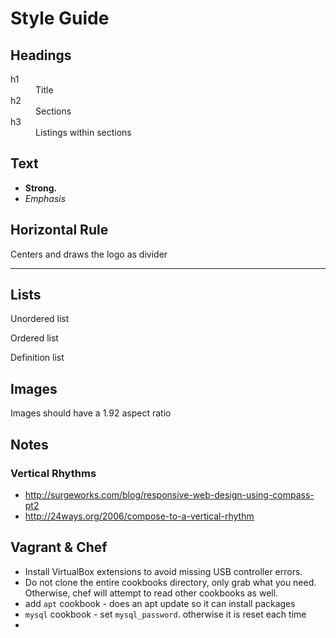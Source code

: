 <h1>Style Guide</h1>

<h2>Headings</h2>
<dl>
  <dt>h1</dt><dd>Title</dd>
  <dt>h2</dt><dd>Sections</dd>
  <dt>h3</dt><dd>Listings within sections</dd>
</dl>

<h2>Text</h2>
<ul>
  <li><strong>Strong.</strong></li>
  <li><i>Emphasis</i></li>
</ul>

<h2>Horizontal Rule</h2>
<p>Centers and draws the logo as divider</p>
<hr/>

<h2>Lists</h2>
<p>Unordered list</p>
<p>Ordered list</p>
<p>Definition list</p>

<h2>Images</h2>
<p>Images should have a 1.92 aspect ratio</p>

## Notes

### Vertical Rhythms

* http://surgeworks.com/blog/responsive-web-design-using-compass-pt2
* http://24ways.org/2006/compose-to-a-vertical-rhythm

## Vagrant & Chef

* Install VirtualBox extensions to avoid missing USB controller errors.
* Do not clone the entire cookbooks directory, only grab what you need.
  Otherwise, chef will attempt to read other cookbooks as well.
* add `apt` cookbook - does an apt update so it can install packages
* `mysql` cookbook - set `mysql_password`. otherwise it is reset each time
* 
